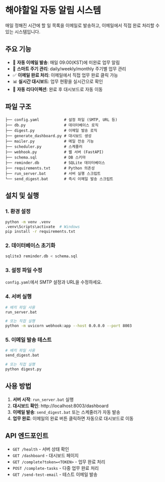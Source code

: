 # 해야할일 자동 알림 시스템

매일 정해진 시간에 할 일 목록을 이메일로 발송하고, 이메일에서 직접 완료 처리할 수 있는 시스템입니다.

## 주요 기능

- 📧 **자동 이메일 발송**: 매일 09:00(KST)에 미완료 업무 알림
- 🔄 **스마트 주기 관리**: daily/weekly/monthly 주기별 업무 관리
- ✅ **이메일 완료 처리**: 이메일에서 직접 업무 완료 클릭 가능
- 📊 **실시간 대시보드**: 업무 현황을 실시간으로 확인
- 🔗 **자동 리다이렉션**: 완료 후 대시보드로 자동 이동

## 파일 구조

```
├── config.yaml           # 설정 파일 (SMTP, URL 등)
├── db.py                 # 데이터베이스 로직
├── digest.py             # 이메일 발송 로직
├── generate_dashboard.py # 대시보드 생성
├── mailer.py             # 메일 전송 기능
├── scheduler.py          # 스케줄러
├── webhook.py            # 웹 서버 (FastAPI)
├── schema.sql            # DB 스키마
├── reminder.db           # SQLite 데이터베이스
├── requirements.txt      # Python 의존성
├── run_server.bat        # 서버 실행 스크립트
└── send_digest.bat       # 즉시 이메일 발송 스크립트
```

## 설치 및 실행

### 1. 환경 설정
```bash
python -m venv .venv
.venv\Scripts\activate  # Windows
pip install -r requirements.txt
```

### 2. 데이터베이스 초기화
```bash
sqlite3 reminder.db < schema.sql
```

### 3. 설정 파일 수정
`config.yaml`에서 SMTP 설정과 URL을 수정하세요.

### 4. 서버 실행
```bash
# 배치 파일 사용
run_server.bat

# 또는 직접 실행
python -m uvicorn webhook:app --host 0.0.0.0 --port 8003
```

### 5. 이메일 발송 테스트
```bash
# 배치 파일 사용
send_digest.bat

# 또는 직접 실행
python digest.py
```

## 사용 방법

1. **서버 시작**: `run_server.bat` 실행
2. **대시보드 확인**: http://localhost:8003/dashboard
3. **이메일 발송**: `send_digest.bat` 또는 스케줄러가 자동 발송
4. **업무 완료**: 이메일의 완료 버튼 클릭하면 자동으로 대시보드로 이동

## API 엔드포인트

- `GET /health` - 서버 상태 확인
- `GET /dashboard` - 대시보드 페이지
- `GET /complete?token=<TOKEN>` - 업무 완료 처리
- `POST /complete-tasks` - 다중 업무 완료 처리
- `GET /send-test-email` - 테스트 이메일 발송
